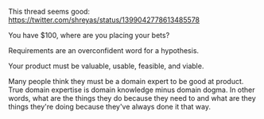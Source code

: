 This thread seems good: https://twitter.com/shreyas/status/1399042778613485578

You have $100, where are you placing your bets?

Requirements are an overconfident word for a hypothesis.

Your product must be valuable, usable, feasible, and viable.

Many people think they must be a domain expert to be good at product. True domain expertise is domain knowledge minus domain dogma. In other words, what are the things they do because they need to and what are they things they're doing because they've always done it that way.
